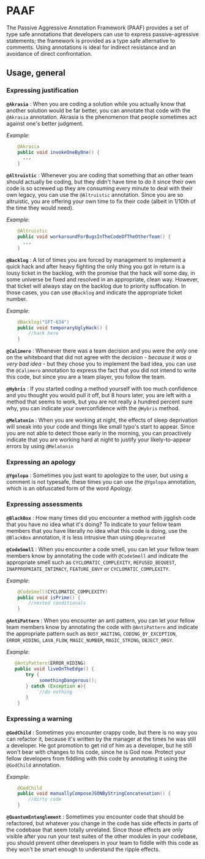 # PAAF
The Passive Aggressive Annotation Framework (PAAF) provides a set of type safe annotations that developers can use to express passive-agressive statements; the framework is provided as a type safe alternative to comments. Using annotations is ideal for indirect resistance and an avoidance of direct confrontation.

## Usage, general

### Expressing justification

**`@Akrasia`** : When you are coding a solution while you actually know that another solution would be far better, you can annotate that code with the `@Akrasia` annotation. Akrasia is the phenomenon that people sometimes act against one's better judgment.

*Example*:

```java
    @Akrasia
    public void invokeOneByOne() {
      ...  
    }
```

**`@Altruistic`** : Whenever you are coding that something that an other team should actually be coding, but they didn't have time to do it since their own code is so screwed up they are consuming every minute to deal with their own legacy, you can use the `@Altruistic` annotation. Since you are so altruistic, you are offering your own time to fix their code (albeit in 1/10th of the time they would need).

*Example*:

```java
    @Altruistic
    public void workaroundForBugsInTheCodeOfTheOtherTeam() {
      ...  
    }
```
**`@Backlog`** : A lot of times you are forced by management to implement a quick hack and after heavy fighting the only thing you got in return is a lousy ticket in the backlog, with the promise that the hack will some day, in some universe be fixed and resolved in an appropriate, clean way. However, that ticket will always stay on the backlog due to priority suffocation. In those cases, you can use `@Backlog` and indicate the appropriate ticket number.

*Example*:

```java
    @Backlog("SFT-634")
    public void temporaryUglyHack() {
        //hack here
    }
```

**`@Calimero`** : Whenever there was a team decision and you were the *only* one on the whiteboard that did not agree with the decision *- because it was a very bad idea -* but they chose you to implement the bad idea, you can use the `@Calimero` annotation to express the fact that you did not intend to write this code, but since you are a team player, you follow the team.

**`@Hybris`** : If you started coding a method yourself with too much confidence and you thought you would pull it off, but 8 hours later, you are left with a method that seems to work, but you are not really a hundred percent sure why, you can indicate your overconfidence with the `@Hybris` method.

**`@Melatonin`** : When you are working at night, the effects of sleep deprivation will sneak into your code and things like small typo's start to appear. Since you are not able to detect those early in the morning, you can proactively indicate that you are working hard at night to justify your likely-to-appear errors by using `@Melatonin`

### Expressing an apology

**`@Ygolopa`** : Sometimes you just want to apologize to the user, but using a comment is not typesafe, these times you can use the `@Ygolopa` annotation, which is an obfuscated form of the word Apology.

### Expressing assessments

**`@BlackBox`** : How many times did you encounter a method with jigglish code that you have no idea what it's doing? To indicate to your fellow team members that you have literally no idea what this code is doing, use the `@BlackBox` annotation, it is less intrusive than using `@Deprecated`

**`@CodeSmell`** : When you encounter a code smell, you can let your fellow team members know by annotating the code with `@CodeSmell` and indicate the appropriate smell such as `CYCLOMATIC_COMPLEXITY`, `REFUSED_BEQUEST`, `INAPPROPRIATE_INTIMACY`, `FEATURE_ENVY` or `CYCLOMATIC_COMPLEXITY`.

*Example*:

```java
    @CodeSmell(CYCLOMATIC_COMPLEXITY)
    public void isPrime() {
        //nested conditionals
    }
```

**`@AntiPattern`** : When you encounter an anti pattern, you can let your fellow team members know by annotating the code with `@AntiPattern` and indicate the appropriate pattern such as `BUSY_WAITING`, `CODING_BY_EXCEPTION`, `ERROR_HIDING`, `LAVA_FLOW`, `MAGIC_NUMBER`, `MAGIC_STRING`, `OBJECT_ORGY`.

*Example*:

```java
   @AntiPattern(ERROR_HIDING)
   public void liveOnTheEdge() {
       try {
            somethingDangerous();
       } catch (Exception e){
            //do nothing
       }
    }
```

### Expressing a warning

**`@GodChild`** : Sometimes you encounter crappy code, but there is no way you can refactor it, because it's written by the manager at the times he was still a developer. He got promotion to get rid of him as a developer, but he still won't bear with changes to his code, since he is God now. Protect your fellow developers from fiddling with this code by annotating it using the `@GodChild` annotation.

*Example*:

```java
    @GodChild
    public void manuallyComposeJSONByStringConcatenation() {
        //dirty code
    }
```

**`@QuantumEntanglement`** : Sometimes you encounter code that should be refactored, but whatever you change in the code has side effects in parts of the codebase that seem totally unrelated. Since those effects are only visible after you run your test suites of the other modules in your codebase, you should prevent other developers in your team to fiddle with this code as they won't be smart enough to understand the ripple effects.

